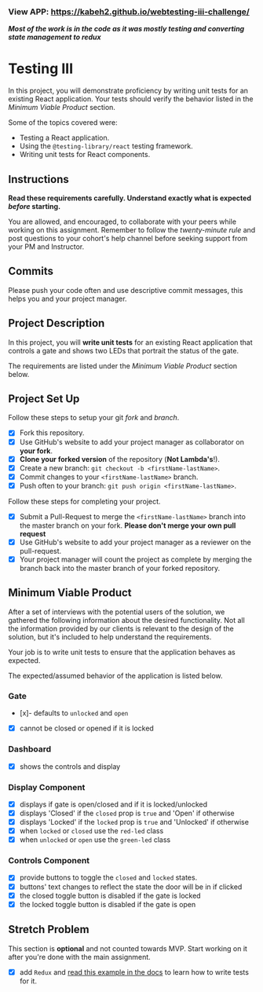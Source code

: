 ### View APP: https://kabeh2.github.io/webtesting-iii-challenge/

**_Most of the work is in the code as it was mostly testing and converting state management to redux_**

# Testing III

In this project, you will demonstrate proficiency by writing unit tests for an existing React application. Your tests should verify the behavior listed in the _Minimum Viable Product_ section.

Some of the topics covered were:

- Testing a React application.
- Using the `@testing-library/react` testing framework.
- Writing unit tests for React components.

## Instructions

**Read these requirements carefully. Understand exactly what is expected _before_ starting.**

You are allowed, and encouraged, to collaborate with your peers while working on this assignment. Remember to follow the _twenty-minute rule_ and post questions to your cohort's help channel before seeking support from your PM and Instructor.

## Commits

Please push your code often and use descriptive commit messages, this helps you and your project manager.

## Project Description

In this project, you will **write unit tests** for an existing React application that controls a gate and shows two LEDs that portrait the status of the gate.

The requirements are listed under the _Minimum Viable Product_ section below.

## Project Set Up

Follow these steps to setup your git _fork_ and _branch_.

- [x] Fork this repository.
- [x] Use GitHub's website to add your project manager as collaborator on **your fork**.
- [x] **Clone your forked version** of the repository (**Not Lambda's**!).
- [x] Create a new branch: `git checkout -b <firstName-lastName>`.
- [x] Commit changes to your `<firstName-lastName>` branch.
- [x] Push often to your branch: `git push origin <firstName-lastName>`.

Follow these steps for completing your project.

- [x] Submit a Pull-Request to merge the `<firstName-lastName>` branch into the master branch on your fork. **Please don't merge your own pull request**
- [x] Use GitHub's website to add your project manager as a reviewer on the pull-request.
- [x] Your project manager will count the project as complete by merging the branch back into the master branch of your forked repository.

## Minimum Viable Product

After a set of interviews with the potential users of the solution, we gathered the following information about the desired functionality. Not all the information provided by our clients is relevant to the design of the solution, but it's included to help understand the requirements.

Your job is to write unit tests to ensure that the application behaves as expected.

The expected/assumed behavior of the application is listed below.

### Gate

- [x]- defaults to `unlocked` and `open`
- [x] cannot be closed or opened if it is locked

### Dashboard

- [x] shows the controls and display

### Display Component

- [x] displays if gate is open/closed and if it is locked/unlocked
- [x] displays 'Closed' if the `closed` prop is `true` and 'Open' if otherwise
- [x] displays 'Locked' if the `locked` prop is `true` and 'Unlocked' if otherwise
- [x] when `locked` or `closed` use the `red-led` class
- [x] when `unlocked` or `open` use the `green-led` class

### Controls Component

- [x] provide buttons to toggle the `closed` and `locked` states.
- [x] buttons' text changes to reflect the state the door will be in if clicked
- [x] the closed toggle button is disabled if the gate is locked
- [x] the locked toggle button is disabled if the gate is open

## Stretch Problem

This section is **optional** and not counted towards MVP. Start working on it after you're done with the main assignment.

- [x] add `Redux` and [read this example in the docs](https://testing-library.com/docs/example-react-redux) to learn how to write tests for it.
